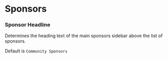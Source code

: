# Sponsors

### Sponsor Headline

Determines the heading text of the main sponsors sidebar above the list of sponsors.

Default is `Community Sponsors`

